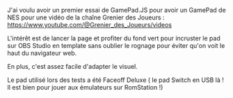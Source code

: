 J'ai voulu avoir un premier essai de GamePad.JS pour avoir un GamePad de NES pour une vidéo de la chaîne Grenier des Joueurs : https://www.youtube.com/@Grenier_des_Joueurs/videos

L'intérêt est de lancer la page et profiter du fond vert pour incruster le pad sur OBS Studio en template sans oublier le rognage pour éviter qu'on voit le haut du navigateur web.

En plus, c'est assez facile d'adapter le visuel.

Le pad utilisé lors des tests a été Faceoff Deluxe ( le pad Switch en USB là ! Il est bien pour jouer aux émulateurs sur RomStation !)
